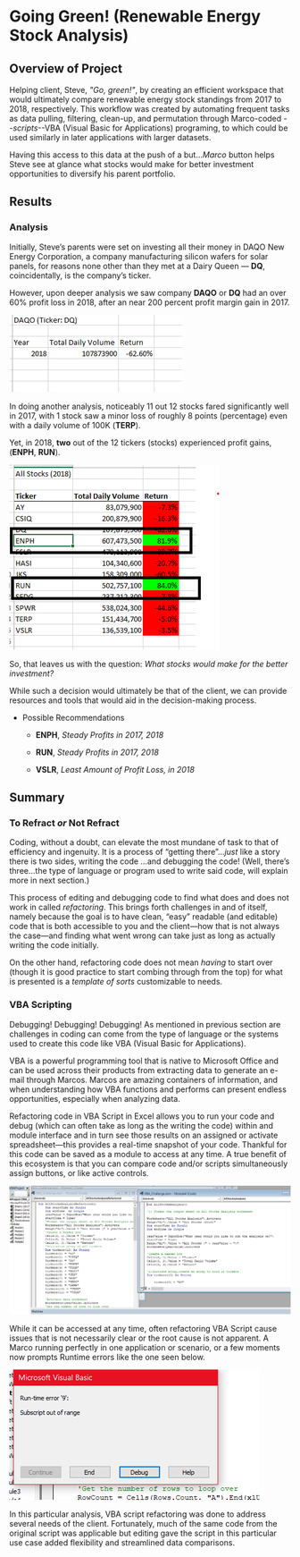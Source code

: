 
# Going Green! (Renewable Energy Stock Analysis)

## Overview of Project

Helping client, Steve, _"Go, green!"_, by creating an efficient workspace that would ultimately compare renewable energy stock standings from 2017 to 2018, respectively. This workflow was created by automating frequent tasks as data pulling, filtering, clean-up, and permutation through Marco-coded --_scripts_--VBA (Visual Basic for Applications) programing, to which could be used similarly in later applications with larger datasets. 

Having this access to this data at the push of a but…_Marco_ button helps Steve see at glance what stocks would make for better investment opportunities to diversify his parent portfolio.

## Results

### Analysis 

Initially, Steve’s parents were set on investing all their money in DAQO New Energy Corporation, a company manufacturing silicon wafers for solar panels, for reasons none other than they met at a Dairy Queen — **DQ**, coincidentally, is the company’s ticker.

However, upon deeper analysis we saw company **DAQO** or **DQ** had an over 60% profit loss in 2018, after an near 200 percent profit margin gain in 2017.

![profit_loss](additionalresources/profit_loss.png)

In doing another analysis, noticeably 11 out 12 stocks fared significantly well in 2017, with 1 stock saw a minor loss of roughly 8 points (percentage) even with a daily volume of 100K (**TERP**). 

Yet, in 2018, **two** out of the 12 tickers (stocks) experienced profit gains, (**ENPH**, **RUN**).

![profit_stocks](additionalresources/profit_stocks.png)

So, that leaves us with the question: *What *stocks* would make for the better investment?* 

While such a decision would ultimately be that of the client, we can provide resources and tools that would aid in the decision-making process. 

*  Possible Recommendations
 
     * **ENPH**, *Steady Profits in 2017, 2018*
     * **RUN**,  *Steady Profits in 2017, 2018*
     
     * **VSLR**, *Least Amount of Profit Loss, in 2018*


## Summary

### To Refract _or_ Not Refract

Coding, without a doubt, can elevate the most mundane of task to that of efficiency and ingenuity. It is a process of “getting there”…*just* like a story there is two sides, writing the code …and debugging the code! (Well, there’s three…the type of language or program used to write said code, will explain more in next section.)

This process of editing and debugging code to find what does and does not work in called _refactoring_.  This brings forth challenges in and of itself, namely because the goal is to have clean, “easy” readable (and editable) code that is both accessible to you and the client—how that is not always the case—and finding what went wrong can take just as long as actually writing the code initially. 

On the other hand, refactoring code does not mean *having* to start over (though it is good practice to start combing through from the top) for what is presented is a _template of sorts_ customizable to needs. 

### VBA Scripting

Debugging! Debugging! Debugging! As mentioned in previous section are challenges in coding can come from the type of language or the systems used to create this code like VBA (Visual Basic for Applications). 

VBA is a powerful programming tool that is native to Microsoft Office and can be used across their products from extracting data to generate an e-mail through Marcos.  Marcos are amazing containers of information, and when understanding how VBA functions and performs can present endless opportunities, especially when analyzing data.

Refactoring code in VBA Script in Excel allows you to run your code and debug (which can often take as long as the writing the code) within and module interface and in turn see those results on an assigned or activate spreadsheet—this provides a real-time snapshot of your code. Thankful for this code can be saved as a module to access at any time.  A true benefit of this ecosystem is that you can compare code and/or scripts simultaneously assign buttons, or like active controls. 

![multiple_modules](additionalresources/multiple_modules.png)

While it can be accessed at any time, often refactoring VBA Script cause issues that is not necessarily clear or the root cause is not apparent. A Marco running perfectly in one application or scenario, or a few moments now prompts Runtime errors like the one seen below. 

![runtime_error](additionalresources/runtime_error.png)

In this particular analysis, VBA script refactoring was done to address several needs of the client. Fortunately, much of the same code from the original script was applicable but editing gave the script in this particular use case added flexibility and streamlined data comparisons.
